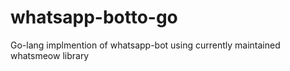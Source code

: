 # whatsapp-botto-go
Go-lang implmention of whatsapp-bot using currently maintained whatsmeow library
